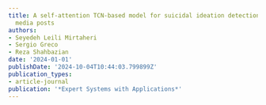 ```yaml
---
title: A self-attention TCN-based model for suicidal ideation detection from social
  media posts
authors:
- Seyedeh Leili Mirtaheri
- Sergio Greco
- Reza Shahbazian
date: '2024-01-01'
publishDate: '2024-10-04T10:44:03.799899Z'
publication_types:
- article-journal
publication: '*Expert Systems with Applications*'
---
```

